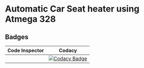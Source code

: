 # Automatic Car Seat heater using Atmega 328



## Badges
  
 | Code Inspector |Codacy |
 |--- | --- |
 ||[![Codacy Badge](https://app.codacy.com/project/badge/Grade/fa5a4f343ad9410899a89465d139f09d)](https://www.codacy.com/gh/nikkum08/Stepin_Case-Study-Q2/dashboard?utm_source=github.com&amp;utm_medium=referral&amp;utm_content=nikkum08/Stepin_Case-Study-Q2&amp;utm_campaign=Badge_Grade)|

